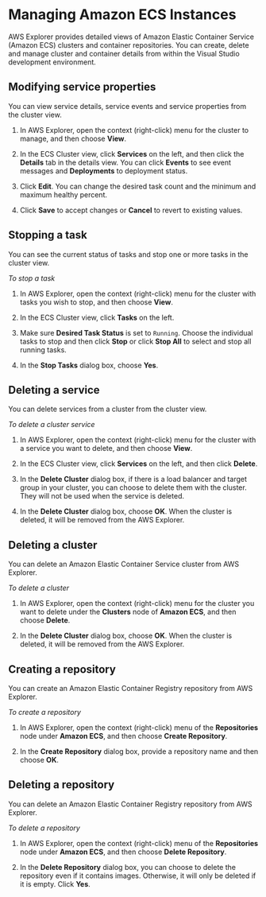 # Managing Amazon ECS Instances<a name="tkv-ecs"></a>

AWS Explorer provides detailed views of Amazon Elastic Container Service \(Amazon ECS\) clusters and container repositories\. You can create, delete and manage cluster and container details from within the Visual Studio development environment\.

## Modifying service properties<a name="tkv-ecs-clusters-service-props"></a>

You can view service details, service events and service properties from the cluster view\.

1. In AWS Explorer, open the context \(right\-click\) menu for the cluster to manage, and then choose **View**\.

1. In the ECS Cluster view, click **Services** on the left, and then click the **Details** tab in the details view\. You can click **Events** to see event messages and **Deployments** to deployment status\.

1. Click **Edit**\. You can change the desired task count and the minimum and maximum healthy percent\.

1. Click **Save** to accept changes or **Cancel** to revert to existing values\.

## Stopping a task<a name="tkv-ecs-clusters-tasks-stop"></a>

You can see the current status of tasks and stop one or more tasks in the cluster view\.

 *To stop a task* 

1. In AWS Explorer, open the context \(right\-click\) menu for the cluster with tasks you wish to stop, and then choose **View**\.

1. In the ECS Cluster view, click **Tasks** on the left\.

1. Make sure **Desired Task Status** is set to `Running`\. Choose the individual tasks to stop and then click **Stop** or click **Stop All** to select and stop all running tasks\.

1. In the **Stop Tasks** dialog box, choose **Yes**\.

## Deleting a service<a name="tkv-ecs-clusters-service-delete"></a>

You can delete services from a cluster from the cluster view\.

 *To delete a cluster service* 

1. In AWS Explorer, open the context \(right\-click\) menu for the cluster with a service you want to delete, and then choose **View**\.

1. In the ECS Cluster view, click **Services** on the left, and then click **Delete**\.

1. In the **Delete Cluster** dialog box, if there is a load balancer and target group in your cluster, you can choose to delete them with the cluster\. They will not be used when the service is deleted\.

1. In the **Delete Cluster** dialog box, choose **OK**\. When the cluster is deleted, it will be removed from the AWS Explorer\.

## Deleting a cluster<a name="tkv-ecs-cluster-view"></a>

You can delete an Amazon Elastic Container Service cluster from AWS Explorer\.

 *To delete a cluster* 

1. In AWS Explorer, open the context \(right\-click\) menu for the cluster you want to delete under the **Clusters** node of **Amazon ECS**, and then choose **Delete**\.

1. In the **Delete Cluster** dialog box, choose **OK**\. When the cluster is deleted, it will be removed from the AWS Explorer\.

## Creating a repository<a name="tkv-ecs-repository-create"></a>

You can create an Amazon Elastic Container Registry repository from AWS Explorer\.

 *To create a repository* 

1. In AWS Explorer, open the context \(right\-click\) menu of the **Repositories** node under **Amazon ECS**, and then choose **Create Repository**\.

1. In the **Create Repository** dialog box, provide a repository name and then choose **OK**\.

## Deleting a repository<a name="id1"></a>

You can delete an Amazon Elastic Container Registry repository from AWS Explorer\.

 *To delete a repository* 

1. In AWS Explorer, open the context \(right\-click\) menu of the **Repositories** node under **Amazon ECS**, and then choose **Delete Repository**\.

1. In the **Delete Repository** dialog box, you can choose to delete the repository even if it contains images\. Otherwise, it will only be deleted if it is empty\. Click **Yes**\.